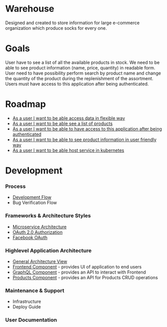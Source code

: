 # Warehouse

Designed and created to store information for large e-commerce organization which produce socks for every one.

# Goals

User have to see a list of all the available products in stock. 
We need to be able to see product information (name, price, quantity) in readable form.
User need to have possibility perform search by product name and change the quantity of the product during the replenishment of the assortment. Users must have access to this application after being authenticated.

# Roadmap

* [As a user I want to be able access data in flexible way](https://github.com/khdevnet/warehouse/milestone/1)
* [As a user I want to be able see a list of products](https://github.com/khdevnet/warehouse-products/milestone/1)
* [As a user I want to be able to have access to this application after being authenticated](https://github.com/khdevnet/warehouse/milestone/3)
* [As a user I want to be able to see product information in user friendly way](https://github.com/khdevnet/warehouse/milestone/4)
* [As a user I want to be able host service in kubernetes](https://github.com/khdevnet/warehouse/milestone/5)

# Development
### Process
  * [Development Flow](https://github.com/khdevnet/warehouse/wiki/Development-Task-Flow)
  * Bug Verification Flow
  
### Frameworks & Architecture Styles
  * [Microservice Architecture](https://martinfowler.com/articles/microservices.html)
  * [OAuth 2.0 Authorization](https://tools.ietf.org/html/rfc6749)
  * [Facebook OAuth](https://github.com/khdevnet/warehouse/wiki/Development-Task-Flow)
  
### Highlevel Application Architecture
  * [General Architecture View](https://github.com/khdevnet/warehouse/wiki/General-Architecture-View)
  * [Frontend Component](https://github.com/khdevnet/warehouse-frontend) - provides UI of application to end users
  * [GraphQL Component](https://github.com/khdevnet/warehouse-graphql) - provides an API to interact with Frontend
  * [Products Component](https://github.com/khdevnet/warehouse-products) - provides an API for Products CRUD operations
  
### Maintenance & Support
  * Infrastructure
  * Deploy Guide
  
### User Documentation
